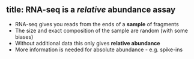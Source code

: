 title: RNA-seq is a *relative* abundance assay
---

- RNA-seq gives you reads from the ends of a **sample** of fragments
- The size and exact composition of the sample are random (with some biases)
- Without additional data this only gives **relative abundance**
- More information is needed for absolute abundance - e.g. spike-ins
